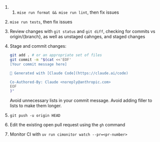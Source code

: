 1. 1. `mise run format && mise run lint`, then fix issues
2. `mise run tests`, then fix issues
3. Review changes with `git status` and `git diff`, checking for commits vs origin/{branch}, as well as unstaged cahnges, and staged changes
4. Stage and commit changes:

   ```bash
   git add . # or an appropriate set of files
   git commit -m "$(cat <<'EOF'
   [Your commit message here]
   
   🤖 Generated with [Claude Code](https://claude.ai/code)
   
   Co-Authored-By: Claude <noreply@anthropic.com>
   EOF
   )"
   ```

   Avoid unnecessary lists in your commit message. Avoid adding filler to lists to make them longer.
5. `git push -u origin HEAD`
6. Edit the existing open pull request using the `gh` command
7. Monitor CI with `uv run cimonitor watch --pr=<pr-number>`